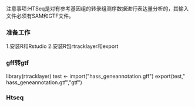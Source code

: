 注意事项:HTSeq是对有参考基因组的转录组测序数据进行表达量分析的，其输入文件必须有SAM和GTF文件。

### 准备工作
1.安装R和Rstudio
2.安装R包rtracklayer和export


### gff转gtf
library(rtracklayer)
test <- import("hass_geneannotation.gff")
export(test," hass_geneannotation.gtf","gtf")

### Htseq

